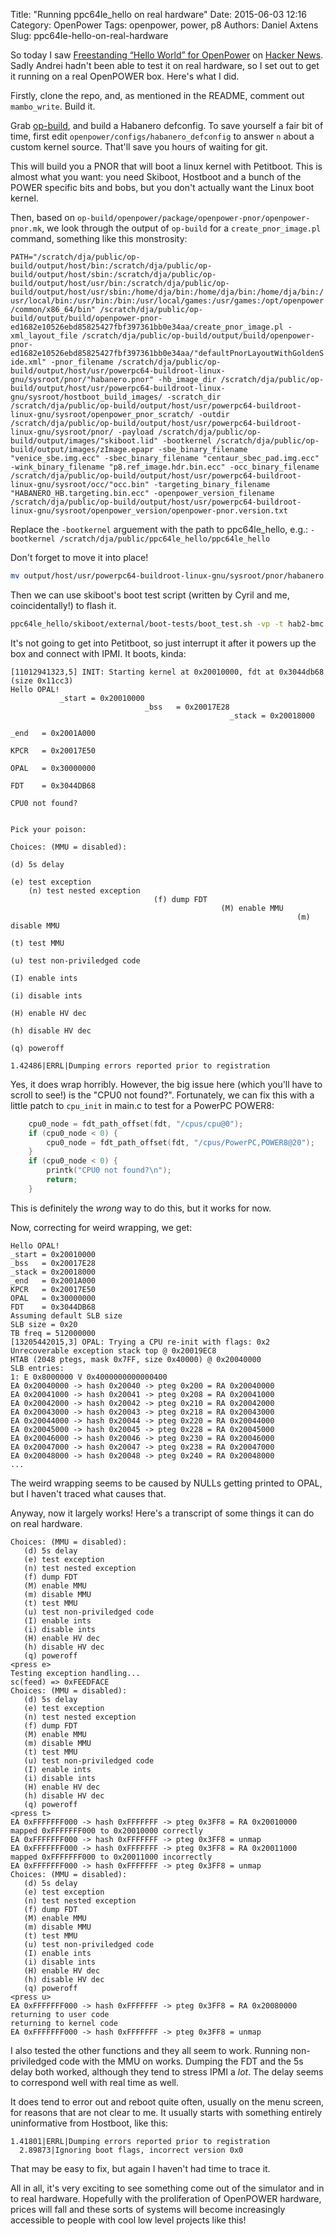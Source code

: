 Title: "Running ppc64le_hello on real hardware"
Date: 2015-06-03 12:16
Category: OpenPower
Tags: openpower, power, p8
Authors: Daniel Axtens
Slug: ppc64le-hello-on-real-hardware

So today I saw [Freestanding “Hello World” for OpenPower](https://github.com/andreiw/ppc64le_hello) on [Hacker News](https://news.ycombinator.com/item?id=9649490). Sadly Andrei hadn't been able to test it on real hardware, so I set out to get it running on a real OpenPOWER box. Here's what I did.

Firstly, clone the repo, and, as mentioned in the README, comment out `mambo_write`. Build it.
 
Grab [op-build](https://github.com/open-power/op-build), and build a Habanero defconfig. To save yourself a fair bit of time, first edit `openpower/configs/habanero_defconfig` to answer `n` about a custom kernel source. That'll save you hours of waiting for git.
 
This will build you a PNOR that will boot a linux kernel with Petitboot. This is almost what you want: you need Skiboot, Hostboot and a bunch of the POWER specific bits and bobs, but you don't actually want the Linux boot kernel.

Then, based on `op-build/openpower/package/openpower-pnor/openpower-pnor.mk`, we look through the output of `op-build` for a  `create_pnor_image.pl` command, something like this monstrosity:

`
PATH="/scratch/dja/public/op-build/output/host/bin:/scratch/dja/public/op-build/output/host/sbin:/scratch/dja/public/op-build/output/host/usr/bin:/scratch/dja/public/op-build/output/host/usr/sbin:/home/dja/bin:/home/dja/bin:/home/dja/bin:/usr/local/bin:/usr/bin:/bin:/usr/local/games:/usr/games:/opt/openpower/common/x86_64/bin" /scratch/dja/public/op-build/output/build/openpower-pnor-ed1682e10526ebd85825427fbf397361bb0e34aa/create_pnor_image.pl -xml_layout_file /scratch/dja/public/op-build/output/build/openpower-pnor-ed1682e10526ebd85825427fbf397361bb0e34aa/"defaultPnorLayoutWithGoldenSide.xml" -pnor_filename /scratch/dja/public/op-build/output/host/usr/powerpc64-buildroot-linux-gnu/sysroot/pnor/"habanero.pnor" -hb_image_dir /scratch/dja/public/op-build/output/host/usr/powerpc64-buildroot-linux-gnu/sysroot/hostboot_build_images/ -scratch_dir /scratch/dja/public/op-build/output/host/usr/powerpc64-buildroot-linux-gnu/sysroot/openpower_pnor_scratch/ -outdir /scratch/dja/public/op-build/output/host/usr/powerpc64-buildroot-linux-gnu/sysroot/pnor/ -payload /scratch/dja/public/op-build/output/images/"skiboot.lid" -bootkernel /scratch/dja/public/op-build/output/images/zImage.epapr -sbe_binary_filename "venice_sbe.img.ecc" -sbec_binary_filename "centaur_sbec_pad.img.ecc" -wink_binary_filename "p8.ref_image.hdr.bin.ecc" -occ_binary_filename /scratch/dja/public/op-build/output/host/usr/powerpc64-buildroot-linux-gnu/sysroot/occ/"occ.bin" -targeting_binary_filename "HABANERO_HB.targeting.bin.ecc" -openpower_version_filename /scratch/dja/public/op-build/output/host/usr/powerpc64-buildroot-linux-gnu/sysroot/openpower_version/openpower-pnor.version.txt
`

Replace the `-bootkernel` arguement with the path to ppc64le_hello, e.g.: `-bootkernel /scratch/dja/public/ppc64le_hello/ppc64le_hello`

Don't forget to move it into place! 

```sh
mv output/host/usr/powerpc64-buildroot-linux-gnu/sysroot/pnor/habanero.pnor output/images/habanero.pnor
```

Then we can use skiboot's boot test script (written by Cyril and me, coincidentally!) to flash it.

```sh
ppc64le_hello/skiboot/external/boot-tests/boot_test.sh -vp -t hab2-bmc -P <path to>/habanero.pnor
```

It's not going to get into Petitboot, so just interrupt it after it powers up the box and connect with IPMI. It boots, kinda:

```text
[11012941323,5] INIT: Starting kernel at 0x20010000, fdt at 0x3044db68 (size 0x11cc3)
Hello OPAL!
           _start = 0x20010000
                              _bss   = 0x20017E28
                                                 _stack = 0x20018000
                                                                    _end   = 0x2001A000
                                                                                       KPCR   = 0x20017E50
                                                                                                          OPAL   = 0x30000000
                                                                                                                             FDT    = 0x3044DB68
                                                                                                                                                CPU0 not found?

                                                                                                                                                               Pick your poison:
                                                                                                                                                                                Choices: (MMU = disabled):
                                                                                                                                                                                                             (d) 5s delay
                                                                                                                                                                                                                            (e) test exception
    (n) test nested exception
                                (f) dump FDT
                                               (M) enable MMU
                                                                (m) disable MMU
                                                                                  (t) test MMU
                                                                                                 (u) test non-priviledged code
                                                                                                                                 (I) enable ints
                                                                                                                                                   (i) disable ints
                                                                                                                                                                      (H) enable HV dec
                                                                                                                                                                                          (h) disable HV dec
                                                                                                                                                                                                               (q) poweroff
                                                                                                                                                                                                                             1.42486|ERRL|Dumping errors reported prior to registration
```

Yes, it does wrap horribly. However, the big issue here (which you'll have to scroll to see!) is the "CPU0 not found?". Fortunately, we can fix this with a little patch to `cpu_init` in main.c to test for a PowerPC POWER8:


```C
	cpu0_node = fdt_path_offset(fdt, "/cpus/cpu@0");
	if (cpu0_node < 0) {
		cpu0_node = fdt_path_offset(fdt, "/cpus/PowerPC,POWER8@20");
	}
	if (cpu0_node < 0) {
		printk("CPU0 not found?\n");
		return;
	}
```

This is definitely the _wrong_ way to do this, but it works for now.

Now, correcting for weird wrapping, we get:

```text
Hello OPAL!
_start = 0x20010000
_bss   = 0x20017E28
_stack = 0x20018000
_end   = 0x2001A000
KPCR   = 0x20017E50
OPAL   = 0x30000000
FDT    = 0x3044DB68
Assuming default SLB size
SLB size = 0x20
TB freq = 512000000
[13205442015,3] OPAL: Trying a CPU re-init with flags: 0x2
Unrecoverable exception stack top @ 0x20019EC8
HTAB (2048 ptegs, mask 0x7FF, size 0x40000) @ 0x20040000
SLB entries:
1: E 0x8000000 V 0x4000000000000400
EA 0x20040000 -> hash 0x20040 -> pteg 0x200 = RA 0x20040000
EA 0x20041000 -> hash 0x20041 -> pteg 0x208 = RA 0x20041000
EA 0x20042000 -> hash 0x20042 -> pteg 0x210 = RA 0x20042000
EA 0x20043000 -> hash 0x20043 -> pteg 0x218 = RA 0x20043000
EA 0x20044000 -> hash 0x20044 -> pteg 0x220 = RA 0x20044000
EA 0x20045000 -> hash 0x20045 -> pteg 0x228 = RA 0x20045000
EA 0x20046000 -> hash 0x20046 -> pteg 0x230 = RA 0x20046000
EA 0x20047000 -> hash 0x20047 -> pteg 0x238 = RA 0x20047000
EA 0x20048000 -> hash 0x20048 -> pteg 0x240 = RA 0x20048000
...
```

The weird wrapping seems to be caused by NULLs getting printed to OPAL, but I haven't traced what causes that.

Anyway, now it largely works! Here's a transcript of some things it can do on real hardware.

```text
Choices: (MMU = disabled):
   (d) 5s delay
   (e) test exception
   (n) test nested exception
   (f) dump FDT
   (M) enable MMU
   (m) disable MMU
   (t) test MMU
   (u) test non-priviledged code
   (I) enable ints
   (i) disable ints
   (H) enable HV dec
   (h) disable HV dec
   (q) poweroff
<press e>
Testing exception handling...
sc(feed) => 0xFEEDFACE
Choices: (MMU = disabled):
   (d) 5s delay
   (e) test exception
   (n) test nested exception
   (f) dump FDT
   (M) enable MMU
   (m) disable MMU
   (t) test MMU
   (u) test non-priviledged code
   (I) enable ints
   (i) disable ints
   (H) enable HV dec
   (h) disable HV dec
   (q) poweroff
<press t>
EA 0xFFFFFFF000 -> hash 0xFFFFFFF -> pteg 0x3FF8 = RA 0x20010000
mapped 0xFFFFFFF000 to 0x20010000 correctly
EA 0xFFFFFFF000 -> hash 0xFFFFFFF -> pteg 0x3FF8 = unmap
EA 0xFFFFFFF000 -> hash 0xFFFFFFF -> pteg 0x3FF8 = RA 0x20011000
mapped 0xFFFFFFF000 to 0x20011000 incorrectly
EA 0xFFFFFFF000 -> hash 0xFFFFFFF -> pteg 0x3FF8 = unmap
Choices: (MMU = disabled):
   (d) 5s delay
   (e) test exception
   (n) test nested exception
   (f) dump FDT
   (M) enable MMU
   (m) disable MMU
   (t) test MMU
   (u) test non-priviledged code
   (I) enable ints
   (i) disable ints
   (H) enable HV dec
   (h) disable HV dec
   (q) poweroff
<press u>
EA 0xFFFFFFF000 -> hash 0xFFFFFFF -> pteg 0x3FF8 = RA 0x20080000
returning to user code
returning to kernel code
EA 0xFFFFFFF000 -> hash 0xFFFFFFF -> pteg 0x3FF8 = unmap
```

I also tested the other functions and they all seem to work. Running non-priviledged code with the MMU on works. Dumping the FDT and the 5s delay both worked, although they tend to stress IPMI a *lot*. The delay seems to correspond well with real time as well.

It does tend to error out and reboot quite often, usually on the menu screen, for reasons that are not clear to me. It usually starts with something entirely uninformative from Hostboot, like this:

```text
1.41801|ERRL|Dumping errors reported prior to registration
  2.89873|Ignoring boot flags, incorrect version 0x0
```

That may be easy to fix, but again I haven't had time to trace it.

All in all, it's very exciting to see something come out of the simulator and in to real hardware. Hopefully with the proliferation of OpenPOWER hardware, prices will fall and these sorts of systems will become increasingly accessible to people with cool low level projects like this!
